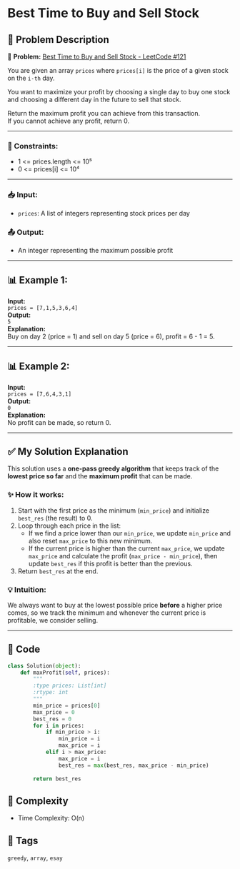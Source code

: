 # Best Time to Buy and Sell Stock

## 📝 Problem Description

📘 **Problem:** [Best Time to Buy and Sell Stock - LeetCode #121](https://leetcode.com/problems/best-time-to-buy-and-sell-stock/)


You are given an array `prices` where `prices[i]` is the price of a given stock on the `i-th` day.

You want to maximize your profit by choosing a single day to buy one stock and choosing a different day in the future to sell that stock.

Return the maximum profit you can achieve from this transaction.  
If you cannot achieve any profit, return 0.

---

### 🔐 Constraints:
- 1 <= prices.length <= 10⁵  
- 0 <= prices[i] <= 10⁴

---

### 📥 Input:
- `prices`: A list of integers representing stock prices per day

### 📤 Output:
- An integer representing the maximum possible profit

---

## 📊 Example 1:

**Input:**  
`prices = [7,1,5,3,6,4]`  
**Output:**  
`5`  
**Explanation:**  
Buy on day 2 (price = 1) and sell on day 5 (price = 6), profit = 6 - 1 = 5.

---

## 📊 Example 2:

**Input:**  
`prices = [7,6,4,3,1]`  
**Output:**  
`0`  
**Explanation:**  
No profit can be made, so return 0.

---

## ✅ My Solution Explanation

This solution uses a **one-pass greedy algorithm** that keeps track of the **lowest price so far** and the **maximum profit** that can be made.

### ✨ How it works:
1. Start with the first price as the minimum (`min_price`) and initialize `best_res` (the result) to 0.
2. Loop through each price in the list:
   - If we find a price lower than our `min_price`, we update `min_price` and also reset `max_price` to this new minimum.
   - If the current price is higher than the current `max_price`, we update `max_price` and calculate the profit (`max_price - min_price`), then update `best_res` if this profit is better than the previous.
3. Return `best_res` at the end.

### 💡 Intuition:
We always want to buy at the lowest possible price **before** a higher price comes, so we track the minimum and whenever the current price is profitable, we consider selling.

---

## 🧾 Code

```python
class Solution(object):
    def maxProfit(self, prices):
        """
        :type prices: List[int]
        :rtype: int
        """
        min_price = prices[0]
        max_price = 0
        best_res = 0
        for i in prices:
            if min_price > i:
                min_price = i
                max_price = i
            elif i > max_price:
                max_price = i
                best_res = max(best_res, max_price - min_price)
                
        return best_res

```

## 🧠 Complexity

   
- Time Complexity: O(n)



## 📌 Tags

`greedy`, `array`, `esay`